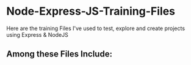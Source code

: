 # Node-Express-JS-Training-Files
Here are the training Files I've used to test, explore and create projects using Express &amp; NodeJS

Among these Files Include:
-
